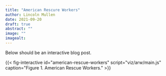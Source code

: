 ```yaml
---
title: "American Rescure Workers"
author: Lincoln Mullen
date: 2021-09-20
draft: true
abstract: ""
image: ""
imagealt: 
---
```


Below should be an interactive blog post.

{{< fig-interactive id="american-rescue-workers" script="viz/arw/main.js" caption="Figure 1. American Rescue Workers." >}}
